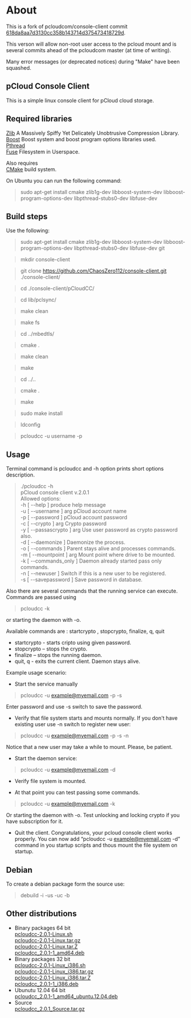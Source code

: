 # About

This is a fork of pcloudcom/console-client commit [618da8aa7d3130cc358b143714d375473418729d](https://github.com/pcloudcom/console-client/commit/618da8aa7d3130cc358b143714d375473418729d).

This verson will allow non-root user access to the pcloud mount and is several commits ahead of the pcloudcom master (at time of writing).

Many error messages (or deprecated notices) during "Make" have been squashed.

## pCloud Console Client

This is a simple linux console client for pCloud cloud storage. 

## Required libraries 
[Zlib](http://zlib.net/)  A Massively Spiffy Yet Delicately Unobtrusive Compression Library.  
[Boost](http://www.boost.org/) Boost system and boost program options libraries used.  
[Pthread](http://www.gnu.org/)   
[Fuse](https://github.com/libfuse/libfuse) Filesystem in Userspace.  
  
Also requires   
[CMake](https://cmake.org/) build system.  

On Ubuntu you can run the following command:  
> sudo apt-get install cmake zlib1g-dev libboost-system-dev libboost-program-options-dev libpthread-stubs0-dev libfuse-dev  

## Build steps

Use the following: 
> sudo apt-get install cmake zlib1g-dev libboost-system-dev libboost-program-options-dev libpthread-stubs0-dev libfuse-dev git

> mkdir console-client

> git clone https://github.com/ChaosZero112/console-client.git ./console-client/

> cd ./console-client/pCloudCC/

> cd lib/pclsync/

> make clean

> make fs

> cd ../mbedtls/

> cmake .

> make clean

> make

> cd ../..

> cmake .

> make

> sudo make install

> ldconfig

> pcloudcc -u username -p

## Usage
Terminal command is pcloudcc and -h option prints short options description.
> ./pcloudcc -h  
>  pCloud console client v.2.0.1  
>Allowed options:  
>  -h [ --help ]             produce help message  
>  -u [ --username ] arg     pCloud account name  
>  -p [ --password ]         pCloud account password  
>  -c [ --crypto ] arg       Crypto password  
>  -y [ --passascrypto ] arg Use user password as crypto password also.  
>  -d [ --daemonize ]        Daemonize the process.  
>  -o [ --commands  ]        Parent stays alive and processes commands.   
>  -m [ --mountpoint ] arg   Mount point where drive to be mounted.  
>  -k [ --commands_only ]    Daemon already started pass only commands.  
>  -n [ --newuser ]          Switch if this is a new user to be registered.  
>  -s [ --savepassword ]     Save password in database.  


Also there are several commands that the running service can execute. Commands are passed using 
> pcloudcc -k 

or  starting the daemon with -o. 

Available commands are : startcrypto <crypto pass>, stopcrypto, finalize, q, quit  
- startcrypto <crypto pass> - starts cripto using given password.
-  stopcrypto – stops the crypto.
-   finalize – stops the running daemon.
- quit, q  - exits the current client. Daemon stays alive.


Example usage scenario:  
- Start the service manually

> pcloudcc -u example@myemail.com -p -s   

Enter password and  use -s switch to save the password. 

- Verify that file system starts and mounts normally. If you don't have existing user use -n switch to register new user:  

> pcloudcc -u example@myemail.com -p -s -n

Notice that a new user may take a while to mount. Please, be patient.   

- Start the daemon service:

> pcloudcc -u example@myemail.com -d  

- Verify file system is mounted.  

- At that point you can test passing some commands.

> pcloudcc -u example@myemail.com -k  

Or starting the daemon with -o. Test unlocking and locking crypto if you have subscription for it.   

- Quit the client. Congratulations, your pcloud console client works properly.  You can now add “pcloudcc -u example@myemail.com -d” command in you startup scripts  and thous mount the file system on startup.  


## Debian
To create a debian package form the source use:  
> debuild -i -us -uc -b  
 
## Other distributions
- Binary packages 64 bit   
  [pcloudcc-2.0.1-Linux.sh](https://my.pcloud.com/publink/show?code=XZIO6QZBewsXMlCJ6mEttJzXiTKRhok7iGX)   
  [pcloudcc-2.0.1-Linux.tar.gz](https://my.pcloud.com/publink/show?code=XZAO6QZSRxj3JUvwIQvlk3EiU6UKX5JL5TX)  
  [pcloudcc-2.0.1-Linux.tar.Z](https://my.pcloud.com/publink/show?code=XZiO6QZySxjE0EnCNmjUfipRRtXxBzFnq5X)  
  [pcloudcc_2.0.1-1_amd64.deb](https://my.pcloud.com/publink/show?code=XZWU6QZicBWupBzUr0l6lLw5WMo7Vu6GVLy)  
- Binary packages 32 bit   
  [pcloudcc-2.0.1-Linux_i386.sh](https://my.pcloud.com/publink/show?code=XZ7U6QZKtLlf40oSc4Mz6sP6ghQVJVoRBK7)   
  [pcloudcc-2.0.1-Linux_i386.tar.gz](https://my.pcloud.com/publink/show?code=XZVU6QZQIR4lTopco5xVD9zMqEuDjUHPCyV)  
  [pcloudcc-2.0.1-Linux_i386.tar.Z](https://my.pcloud.com/publink/show?code=XZ5U6QZFTJom9WP2SH7IoHg34yyvhzHu1ey)  
  [pcloudcc_2.0.1-1_i386.deb](https://my.pcloud.com/publink/show?code=XZCU6QZOu6tcmVmlV8l6M4WEJc3L7zBPLWk)  
- Ubunutu 12.04 64 bit   
  [pcloudcc_2.0.1-1_amd64_ubuntu.12.04.deb](https://my.pcloud.com/publink/show?code=XZ9U6QZDBl8feM2eHYY6Aro4F2EKYj0RoQX)   
- Source  
  [pcloudcc_2.0.1_Source.tar.gz](https://my.pcloud.com/publink/show?code=XZkJfQZRtCdmBOOkR4fKrbvxqKxujzmM6w7)  


